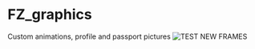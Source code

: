 # FZ_graphics
Custom animations, profile and passport pictures
![TEST NEW FRAMES](https://user-images.githubusercontent.com/110337784/193917179-8048c6eb-4bae-41d3-a63a-7f117e01331d.jpg)

